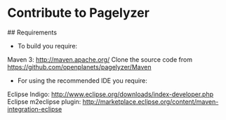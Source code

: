 # Contribute to Pagelyzer


## Requirements


* To build you require:

Maven 3: http://maven.apache.org/
Clone the source code from  https://github.com/openplanets/pagelyzer/Maven


* For using the recommended IDE you require:

Eclipse Indigo: http://www.eclipse.org/downloads/index-developer.php
Eclipse m2eclipse plugin: http://marketplace.eclipse.org/content/maven-integration-eclipse






